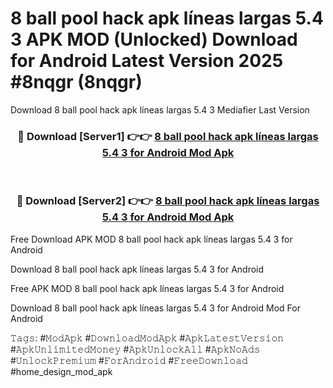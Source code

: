 # 8 ball pool hack apk líneas largas 5.4 3 APK MOD (Unlocked) Download for Android Latest Version 2025 #8nqgr (8nqgr)
Download 8 ball pool hack apk líneas largas 5.4 3 Mediafier Last Version

<div align="center">
<h3>🔴 Download [Server1] 👉👉 <a href="https://app.mediaupload.pro?title=8_ball_pool_hack_apk_líneas_largas_5.4_3&ref=24F">8 ball pool hack apk líneas largas 5.4 3 for Android Mod Apk</a></h3><br>

<h3>🔴 Download [Server2] 👉👉 <a href="https://app.mediaupload.pro?title=8_ball_pool_hack_apk_líneas_largas_5.4_3&ref=24F">8 ball pool hack apk líneas largas 5.4 3 for Android Mod Apk</a></h3>
</div>


Free Download APK MOD 8 ball pool hack apk líneas largas 5.4 3 for Android

Download 8 ball pool hack apk líneas largas 5.4 3 for Android 

Free APK MOD 8 ball pool hack apk líneas largas 5.4 3 for Android 

Download 8 ball pool hack apk líneas largas 5.4 3 for Android Mod For Android

𝚃𝚊𝚐𝚜: #𝙼𝚘𝚍𝙰𝚙𝚔 #𝙳𝚘𝚠𝚗𝚕𝚘𝚊𝚍𝙼𝚘𝚍𝙰𝚙𝚔 #𝙰𝚙𝚔𝙻𝚊𝚝𝚎𝚜𝚝𝚅𝚎𝚛𝚜𝚒𝚘𝚗 #𝙰𝚙𝚔𝚄𝚗𝚕𝚒𝚖𝚒𝚝𝚎𝚍𝙼𝚘𝚗𝚎𝚢 #𝙰𝚙𝚔𝚄𝚗𝚕𝚘𝚌𝚔𝙰𝚕𝚕 #𝙰𝚙𝚔𝙽𝚘𝙰𝚍𝚜 #𝚄𝚗𝚕𝚘𝚌𝚔𝙿𝚛𝚎𝚖𝚒𝚞𝚖 #𝙵𝚘𝚛𝙰𝚗𝚍𝚛𝚘𝚒𝚍 #𝙵𝚛𝚎𝚎𝙳𝚘𝚠𝚗𝚕𝚘𝚊𝚍 #home_design_mod_apk